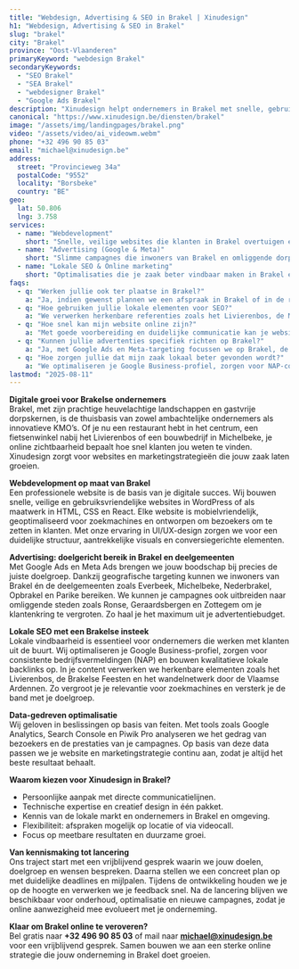 ```yaml
---
title: "Webdesign, Advertising & SEO in Brakel | Xinudesign"
h1: "Webdesign, Advertising & SEO in Brakel"
slug: "brakel"
city: "Brakel"
province: "Oost-Vlaanderen"
primaryKeyword: "webdesign Brakel"
secondaryKeywords:
  - "SEO Brakel"
  - "SEA Brakel"
  - "webdesigner Brakel"
  - "Google Ads Brakel"
description: "Xinudesign helpt ondernemers in Brakel met snelle, gebruiksvriendelijke websites, gerichte advertentiecampagnes en lokale SEO die inspeelt op de troeven van de stad."
canonical: "https://www.xinudesign.be/diensten/brakel"
image: "/assets/img/landingpages/brakel.png"
video: "/assets/video/ai_videowm.webm"
phone: "+32 496 90 85 03"
email: "michael@xinudesign.be"
address:
  street: "Provincieweg 34a"
  postalCode: "9552"
  locality: "Borsbeke"
  country: "BE"
geo:
  lat: 50.806
  lng: 3.758
services:
  - name: "Webdevelopment"
    short: "Snelle, veilige websites die klanten in Brakel overtuigen en converteren."
  - name: "Advertising (Google & Meta)"
    short: "Slimme campagnes die inwoners van Brakel en omliggende dorpen gericht bereiken."
  - name: "Lokale SEO & Online marketing"
    short: "Optimalisaties die je zaak beter vindbaar maken in Brakel en de regio."
faqs:
  - q: "Werken jullie ook ter plaatse in Brakel?"
    a: "Ja, indien gewenst plannen we een afspraak in Brakel of in de regio, maar online meetings zijn ook mogelijk voor snelle opvolging."
  - q: "Hoe gebruiken jullie lokale elementen voor SEO?"
    a: "We verwerken herkenbare referenties zoals het Livierenbos, de Markt van Brakel en evenementen zoals de Brakelse Feesten in teksten, meta-data en visuals."
  - q: "Hoe snel kan mijn website online zijn?"
    a: "Met goede voorbereiding en duidelijke communicatie kan je website doorgaans binnen 2 tot 4 weken live gaan."
  - q: "Kunnen jullie advertenties specifiek richten op Brakel?"
    a: "Ja, met Google Ads en Meta-targeting focussen we op Brakel, de deelgemeenten en omliggende regio's."
  - q: "Hoe zorgen jullie dat mijn zaak lokaal beter gevonden wordt?"
    a: "We optimaliseren je Google Business-profiel, zorgen voor NAP-consistentie en bouwen lokale backlinks rond zoekwoorden zoals 'webdesigner Brakel'."
lastmod: "2025-08-11"
---
```


**Digitale groei voor Brakelse ondernemers**  
Brakel, met zijn prachtige heuvelachtige landschappen en gastvrije dorpskernen, is de thuisbasis van zowel ambachtelijke ondernemers als innovatieve KMO’s. Of je nu een restaurant hebt in het centrum, een fietsenwinkel nabij het Livierenbos of een bouwbedrijf in Michelbeke, je online zichtbaarheid bepaalt hoe snel klanten jou weten te vinden. Xinudesign zorgt voor websites en marketingstrategieën die jouw zaak laten groeien.

**Webdevelopment op maat van Brakel**  
Een professionele website is de basis van je digitale succes. Wij bouwen snelle, veilige en gebruiksvriendelijke websites in WordPress of als maatwerk in HTML, CSS en React. Elke website is mobielvriendelijk, geoptimaliseerd voor zoekmachines en ontworpen om bezoekers om te zetten in klanten. Met onze ervaring in UI/UX-design zorgen we voor een duidelijke structuur, aantrekkelijke visuals en conversiegerichte elementen.

**Advertising: doelgericht bereik in Brakel en deelgemeenten**  
Met Google Ads en Meta Ads brengen we jouw boodschap bij precies de juiste doelgroep. Dankzij geografische targeting kunnen we inwoners van Brakel én de deelgemeenten zoals Everbeek, Michelbeke, Nederbrakel, Opbrakel en Parike bereiken. We kunnen je campagnes ook uitbreiden naar omliggende steden zoals Ronse, Geraardsbergen en Zottegem om je klantenkring te vergroten. Zo haal je het maximum uit je advertentiebudget.

**Lokale SEO met een Brakelse insteek**  
Lokale vindbaarheid is essentieel voor ondernemers die werken met klanten uit de buurt. Wij optimaliseren je Google Business-profiel, zorgen voor consistente bedrijfsvermeldingen (NAP) en bouwen kwalitatieve lokale backlinks op. In je content verwerken we herkenbare elementen zoals het Livierenbos, de Brakelse Feesten en het wandelnetwerk door de Vlaamse Ardennen. Zo vergroot je je relevantie voor zoekmachines en versterk je de band met je doelgroep.

**Data-gedreven optimalisatie**  
Wij geloven in beslissingen op basis van feiten. Met tools zoals Google Analytics, Search Console en Piwik Pro analyseren we het gedrag van bezoekers en de prestaties van je campagnes. Op basis van deze data passen we je website en marketingstrategie continu aan, zodat je altijd het beste resultaat behaalt.

**Waarom kiezen voor Xinudesign in Brakel?**

- Persoonlijke aanpak met directe communicatielijnen.
- Technische expertise en creatief design in één pakket.
- Kennis van de lokale markt en ondernemers in Brakel en omgeving.
- Flexibiliteit: afspraken mogelijk op locatie of via videocall.
- Focus op meetbare resultaten en duurzame groei.

**Van kennismaking tot lancering**  
Ons traject start met een vrijblijvend gesprek waarin we jouw doelen, doelgroep en wensen bespreken. Daarna stellen we een concreet plan op met duidelijke deadlines en mijlpalen. Tijdens de ontwikkeling houden we je op de hoogte en verwerken we je feedback snel. Na de lancering blijven we beschikbaar voor onderhoud, optimalisatie en nieuwe campagnes, zodat je online aanwezigheid mee evolueert met je onderneming.

**Klaar om Brakel online te veroveren?**  
Bel gratis naar **+32 496 90 85 03** of mail naar **[michael@xinudesign.be](mailto:michael@xinudesign.be)** voor een vrijblijvend gesprek. Samen bouwen we aan een sterke online strategie die jouw onderneming in Brakel doet groeien.
